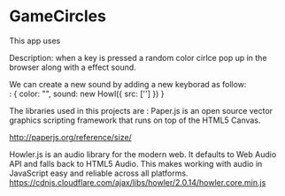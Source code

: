 # GameCircles
This app uses 

Description: when a key is pressed a random color cirlce pop up in the browser along with a effect sound.

We can create a new sound by adding a new keyborad as follow:  
    <Key>: {
    color: "<Color>",
    sound: new Howl({
    	src: ['<sound file directory>']
    	})
	}
  
The libraries used in this projects are :
Paper.js is an open source vector graphics scripting framework that runs on top of the HTML5 Canvas.

http://paperjs.org/reference/size/	
  
Howler.js is an audio library for the modern web. It defaults to Web Audio API and falls back to HTML5 Audio. This makes working with audio in JavaScript easy and reliable across all platforms.
  https://cdnjs.cloudflare.com/ajax/libs/howler/2.0.14/howler.core.min.js
